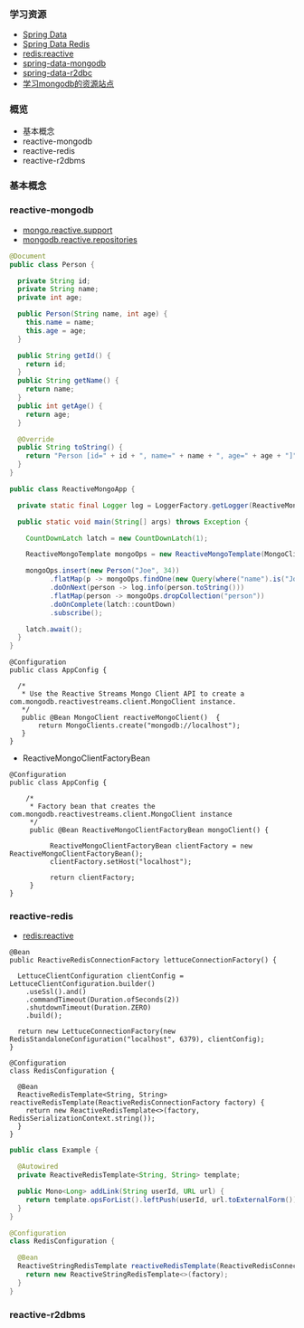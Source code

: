 ### 学习资源
- [Spring Data](https://spring.io/projects/spring-data)
- [Spring Data Redis](https://spring.io/projects/spring-data-redis)
- [redis:reactive](https://docs.spring.io/spring-data/redis/docs/2.2.6.RELEASE/reference/html/#redis:reactive)
- [spring-data-mongodb](https://docs.spring.io/spring-data/mongodb/docs/2.2.6.RELEASE/reference/html)
- [spring-data-r2dbc](https://spring.io/projects/spring-data-r2dbc)
- [学习mongodb的资源站点](https://docs.spring.io/spring-data/mongodb/docs/2.2.6.RELEASE/reference/html/#get-started:first-steps:nosql)


### 概览
- 基本概念
- reactive-mongodb
- reactive-redis
- reactive-r2dbms
### 基本概念

### reactive-mongodb
- [mongo.reactive.support](https://docs.spring.io/spring-data/mongodb/docs/2.2.6.RELEASE/reference/html/#mongo.reactive)
- [mongodb.reactive.repositories](https://docs.spring.io/spring-data/mongodb/docs/2.2.6.RELEASE/reference/html/#mongo.reactive.repositories)

```java
@Document
public class Person {

  private String id;
  private String name;
  private int age;

  public Person(String name, int age) {
    this.name = name;
    this.age = age;
  }

  public String getId() {
    return id;
  }
  public String getName() {
    return name;
  }
  public int getAge() {
    return age;
  }

  @Override
  public String toString() {
    return "Person [id=" + id + ", name=" + name + ", age=" + age + "]";
  }
}
```
```java
public class ReactiveMongoApp {

  private static final Logger log = LoggerFactory.getLogger(ReactiveMongoApp.class);

  public static void main(String[] args) throws Exception {

    CountDownLatch latch = new CountDownLatch(1);

    ReactiveMongoTemplate mongoOps = new ReactiveMongoTemplate(MongoClients.create(), "database");

    mongoOps.insert(new Person("Joe", 34))
          .flatMap(p -> mongoOps.findOne(new Query(where("name").is("Joe")), Person.class))
          .doOnNext(person -> log.info(person.toString()))
          .flatMap(person -> mongoOps.dropCollection("person"))
          .doOnComplete(latch::countDown)
          .subscribe();

    latch.await();
  }
}
```

```
@Configuration
public class AppConfig {

  /*
   * Use the Reactive Streams Mongo Client API to create a com.mongodb.reactivestreams.client.MongoClient instance.
   */
   public @Bean MongoClient reactiveMongoClient()  {
       return MongoClients.create("mongodb://localhost");
   }
}
```
- ReactiveMongoClientFactoryBean
```
@Configuration
public class AppConfig {

    /*
     * Factory bean that creates the com.mongodb.reactivestreams.client.MongoClient instance
     */
     public @Bean ReactiveMongoClientFactoryBean mongoClient() {

          ReactiveMongoClientFactoryBean clientFactory = new ReactiveMongoClientFactoryBean();
          clientFactory.setHost("localhost");

          return clientFactory;
     }
}
```
### reactive-redis

- [redis:reactive](https://docs.spring.io/spring-data/redis/docs/2.2.6.RELEASE/reference/html/#redis:reactive)


```
@Bean
public ReactiveRedisConnectionFactory lettuceConnectionFactory() {

  LettuceClientConfiguration clientConfig = LettuceClientConfiguration.builder()
    .useSsl().and()
    .commandTimeout(Duration.ofSeconds(2))
    .shutdownTimeout(Duration.ZERO)
    .build();

  return new LettuceConnectionFactory(new RedisStandaloneConfiguration("localhost", 6379), clientConfig);
}
```

```
@Configuration
class RedisConfiguration {

  @Bean
  ReactiveRedisTemplate<String, String> reactiveRedisTemplate(ReactiveRedisConnectionFactory factory) {
    return new ReactiveRedisTemplate<>(factory, RedisSerializationContext.string());
  }
}   
```

```java
public class Example {

  @Autowired
  private ReactiveRedisTemplate<String, String> template;

  public Mono<Long> addLink(String userId, URL url) {
    return template.opsForList().leftPush(userId, url.toExternalForm());
  }
}
```

```java
@Configuration
class RedisConfiguration {

  @Bean
  ReactiveStringRedisTemplate reactiveRedisTemplate(ReactiveRedisConnectionFactory factory) {
    return new ReactiveStringRedisTemplate<>(factory);
  }
}
```
### reactive-r2dbms   